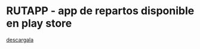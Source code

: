 # RUTAPP - app de repartos disponible en play store

 [descargala]([https://www.npmjs.com/package/expo-leaflet](https://play.google.com/store/apps/details?id=com.appsbucket.rutapp&pli=1)) 

